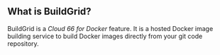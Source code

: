 <!-- usedin: [ _legacy_docker/deployment/build-grid-v1.md, _skycap/buildgrid/build-grid-v1.md] -->


## What is BuildGrid?

BuildGrid is a *Cloud 66 for Docker* feature. It is a hosted Docker image building service to build Docker images directly from your git code repository.


